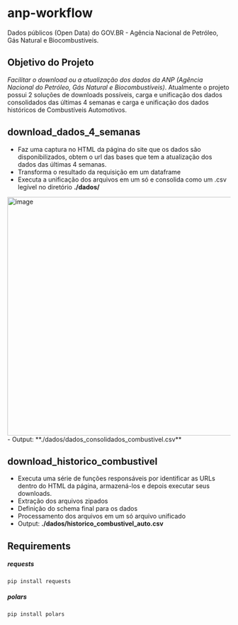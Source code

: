 # anp-workflow
Dados públicos (Open Data) do GOV.BR - Agência Nacional de Petróleo, Gás Natural e Biocombustíveis.

## Objetivo do Projeto

*Facilitar o download ou a atualização dos dados da ANP (Agência Nacional do Petróleo, Gás Natural e Biocombustíveis)*. Atualmente o projeto possui 2 soluções de downloads possíveis, carga e unificação dos dados consolidados das últimas 4 semanas e carga e unificação dos dados históricos de Combustíveis Automotivos.

## **download_dados_4_semanas**
- Faz uma captura no HTML da página do site que os dados são disponibilizados, obtem o url das bases que tem a atualização dos dados das últimas 4 semanas.
- Transforma o resultado da requisição em um dataframe
- Executa a unificação dos arquivos em um só e consolida como um .csv legível no diretório **./dados/**
<img width="538" alt="image" src="https://github.com/Matheusups/anp-workflow/assets/69797535/f8084826-2b94-43de-8acf-af833c835df2">
- Output: **./dados/dados_consolidados_combustivel.csv**

## **download_historico_combustivel**
- Executa uma série de funções responsáveis por identificar as URLs dentro do HTML da página, armazená-los e depois executar seus downloads.
- Extração dos arquivos zipados
- Definição do schema final para os dados
- Processamento dos arquivos em um só arquivo unificado
- Output: **./dados/historico_combustivel_auto.csv**


## Requirements
##### requests
```
pip install requests
```

##### polars
```
pip install polars
```
